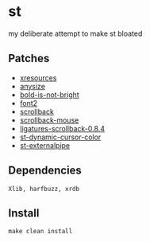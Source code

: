 # st
my deliberate attempt to make st bloated

## Patches
+ [xresources](https://st.suckless.org/patches/xresources/)
+ [anysize](https://st.suckless.org/patches/anysize/)
+ [bold-is-not-bright](https://st.suckless.org/patches/bold-is-not-bright/)
+ [font2](https://st.suckless.org/patches/font2/)
+ [scrollback](https://st.suckless.org/patches/scrollback/)
+ [scrollback-mouse](https://st.suckless.org/patches/scrollback/)
+ [ligatures-scrollback-0.8.4](https://st.suckless.org/patches/ligatures/0.8.4/st-ligatures-scrollback-20210824-0.8.4.diff)
+ [st-dynamic-cursor-color](https://st.suckless.org/patches/dynamic-cursor-color/)
+ [st-externalpipe](https://st.suckless.org/patches/externalpipe/)

## Dependencies

    Xlib, harfbuzz, xrdb

## Install

    make clean install


